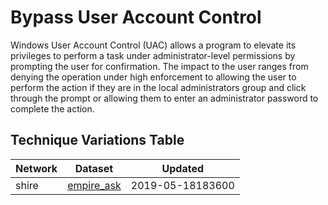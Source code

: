 # Bypass User Account Control

Windows User Account Control (UAC) allows a program to elevate its privileges to perform a task under administrator-level permissions by prompting the user for confirmation. The impact to the user ranges from denying the operation under high enforcement to allowing the user to perform the action if they are in the local administrators group and click through the prompt or allowing them to enter an administrator password to complete the action. 

## Technique Variations Table

| Network | Dataset | Updated |
| ------- | --------- | ------- |
| shire | [empire_ask](./empire_ask.md) | 2019-05-18183600 |